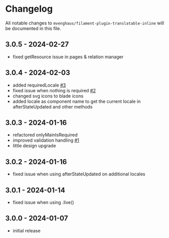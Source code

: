 # Changelog

All notable changes to `mvenghaus/filament-plugin-translatable-inline` will be documented in this file.

## 3.0.5 - 2024-02-27
- fixed getResource issue in pages & relation manager

## 3.0.4 - 2024-02-03
- added requiredLocale [#3](https://github.com/mvenghaus/filament-plugin-translatable-inline/issues/3)
- fixed issue when nothing is required [#2](https://github.com/mvenghaus/filament-plugin-translatable-inline/issues/2)
- changed svg icons to blade icons
- added locale as component name to get the current locale in afterStateUpdated and other methods

## 3.0.3 - 2024-01-16
- refactored onlyMainIsRequired
- improved validation handling [#1](https://github.com/mvenghaus/filament-plugin-translatable-inline/issues/1)
- little design upgrade

## 3.0.2 - 2024-01-16
- fixed issue when using afterStateUpdated on additional locales

## 3.0.1 - 2024-01-14
- fixed issue when using .live()

## 3.0.0 - 2024-01-07

- initial release
